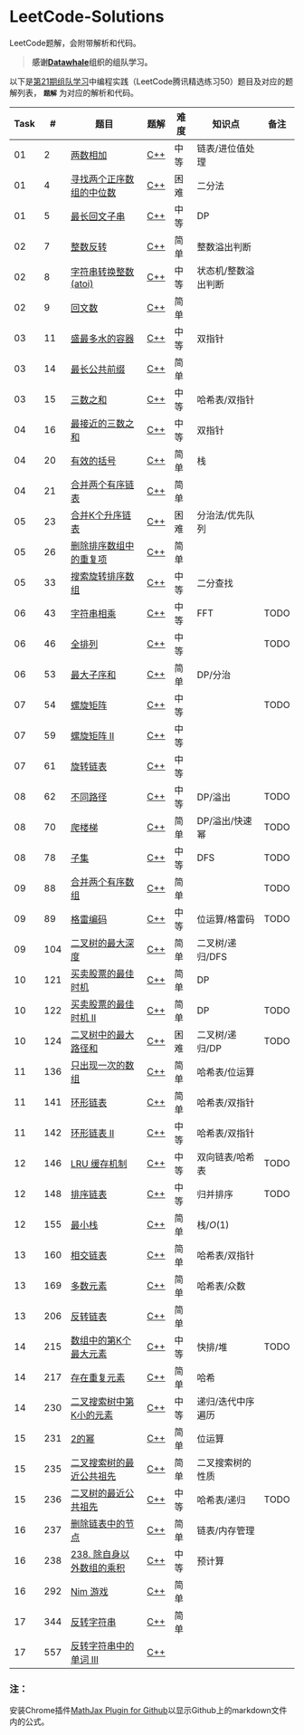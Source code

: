 # LeetCode-Solutions

LeetCode题解，会附带解析和代码。

> **感谢[Datawhale](http://datawhale.club/)组织的组队学习。**

以下是[第21期组队学习](http://datawhale.club/t/topic/1012)中编程实践（LeetCode腾讯精选练习50）题目及对应的题解列表， **`题解`** 为对应的解析和代码。

| Task | # | 题目 | 题解 | 难度 | 知识点 | 备注 |
| ---- | - | --- | ---- | ---- | --- | --- |
| 01 | 2 | [两数相加](https://leetcode-cn.com/problems/add-two-numbers/) | [C++](https://github.com/wtyuan96/LeetCode-Solutions/blob/main/solutions/2.%20%E4%B8%A4%E6%95%B0%E7%9B%B8%E5%8A%A0.md) | 中等 | 链表/进位值处理 | 
| 01 | 4 | [寻找两个正序数组的中位数](https://leetcode-cn.com/problems/median-of-two-sorted-arrays/) | [C++](https://github.com/wtyuan96/LeetCode-Solutions/blob/main/solutions/4.%20%E5%AF%BB%E6%89%BE%E4%B8%A4%E4%B8%AA%E6%AD%A3%E5%BA%8F%E6%95%B0%E7%BB%84%E7%9A%84%E4%B8%AD%E4%BD%8D%E6%95%B0.md) | 困难 | 二分法 |
| 01 | 5 | [最长回文子串](https://leetcode-cn.com/problems/longest-palindromic-substring/) | [C++](https://github.com/wtyuan96/LeetCode-Solutions/blob/main/solutions/5.%20%E6%9C%80%E9%95%BF%E5%9B%9E%E6%96%87%E5%AD%90%E4%B8%B2.md) | 中等 | DP |
| 02 | 7 | [整数反转](https://leetcode-cn.com/problems/reverse-integer/) | [C++](https://github.com/wtyuan96/LeetCode-Solutions/blob/main/solutions/7.%20%E6%95%B4%E6%95%B0%E5%8F%8D%E8%BD%AC.md) | 简单 | 整数溢出判断 |
| 02 | 8 | [字符串转换整数 (atoi)](https://leetcode-cn.com/problems/string-to-integer-atoi/) | [C++](https://github.com/wtyuan96/LeetCode-Solutions/blob/main/solutions/8.%20%E5%AD%97%E7%AC%A6%E4%B8%B2%E8%BD%AC%E6%8D%A2%E6%95%B4%E6%95%B0%20(atoi).md) | 中等 | 状态机/整数溢出判断 | 
| 02 | 9 | [回文数](https://leetcode-cn.com/problems/palindrome-number/) | [C++](https://github.com/wtyuan96/LeetCode-Solutions/blob/main/solutions/9.%20%E5%9B%9E%E6%96%87%E6%95%B0.md) | 简单
| 03 | 11 | [盛最多水的容器](https://leetcode-cn.com/problems/container-with-most-water/) | [C++](https://github.com/wtyuan96/LeetCode-Solutions/blob/main/solutions/11.%20%E7%9B%9B%E6%9C%80%E5%A4%9A%E6%B0%B4%E7%9A%84%E5%AE%B9%E5%99%A8.md) | 中等 | 双指针 |
| 03 | 14 | [最长公共前缀](https://leetcode-cn.com/problems/longest-common-prefix/) | [C++](https://github.com/wtyuan96/LeetCode-Solutions/blob/main/solutions/14.%20%E6%9C%80%E9%95%BF%E5%85%AC%E5%85%B1%E5%89%8D%E7%BC%80.md) | 简单 |
| 03 | 15 | [三数之和](https://leetcode-cn.com/problems/3sum) | [C++](https://github.com/wtyuan96/LeetCode-Solutions/blob/main/solutions/15.%20%E4%B8%89%E6%95%B0%E4%B9%8B%E5%92%8C.md) | 中等 | 哈希表/双指针 | 
| 04 | 16 | [最接近的三数之和](https://leetcode-cn.com/problems/3sum-closest/) | [C++](https://github.com/wtyuan96/LeetCode-Solutions/blob/main/solutions/16.%20%E6%9C%80%E6%8E%A5%E8%BF%91%E7%9A%84%E4%B8%89%E6%95%B0%E4%B9%8B%E5%92%8C.md) | 中等 | 双指针 | 
| 04 | 20 | [有效的括号](https://leetcode-cn.com/problems/valid-parentheses) | [C++](https://github.com/wtyuan96/LeetCode-Solutions/blob/main/solutions/20.%20%E6%9C%89%E6%95%88%E7%9A%84%E6%8B%AC%E5%8F%B7.md) | 简单 | 栈 |
| 04 | 21 | [合并两个有序链表](https://leetcode-cn.com/problems/merge-two-sorted-lists) | [C++](https://github.com/wtyuan96/LeetCode-Solutions/blob/main/solutions/21.%20%E5%90%88%E5%B9%B6%E4%B8%A4%E4%B8%AA%E6%9C%89%E5%BA%8F%E9%93%BE%E8%A1%A8.md) | 简单 |
| 05 | 23 | [合并K个升序链表](https://leetcode-cn.com/problems/merge-k-sorted-lists) | [C++](https://github.com/wtyuan96/LeetCode-Solutions/blob/main/solutions/23.%20%E5%90%88%E5%B9%B6K%E4%B8%AA%E5%8D%87%E5%BA%8F%E9%93%BE%E8%A1%A8.md) | 困难 | 分治法/优先队列 | 
| 05 | 26 | [删除排序数组中的重复项](https://leetcode-cn.com/problems/remove-duplicates-from-sorted-array) | [C++](https://github.com/wtyuan96/LeetCode-Solutions/blob/main/solutions/26.%20%E5%88%A0%E9%99%A4%E6%8E%92%E5%BA%8F%E6%95%B0%E7%BB%84%E4%B8%AD%E7%9A%84%E9%87%8D%E5%A4%8D%E9%A1%B9.md) | 简单 |
| 05 | 33 | [搜索旋转排序数组](https://leetcode-cn.com/problems/search-in-rotated-sorted-array) | [C++](https://github.com/wtyuan96/LeetCode-Solutions/blob/main/solutions/33.%20%E6%90%9C%E7%B4%A2%E6%97%8B%E8%BD%AC%E6%8E%92%E5%BA%8F%E6%95%B0%E7%BB%84.md) | 中等 | 二分查找 |
| 06 | 43 | [字符串相乘](https://leetcode-cn.com/problems/multiply-strings) | [C++](https://github.com/wtyuan96/LeetCode-Solutions/blob/main/solutions/43.%20%E5%AD%97%E7%AC%A6%E4%B8%B2%E7%9B%B8%E4%B9%98.md) | 中等 | FFT | TODO |
| 06 | 46 | [全排列](https://leetcode-cn.com/problems/permutations) | [C++](https://github.com/wtyuan96/LeetCode-Solutions/blob/main/solutions/46.%20%E5%85%A8%E6%8E%92%E5%88%97.md) | 中等 | | TODO | 递归/DFS |
| 06 | 53 | [最大子序和](https://leetcode-cn.com/problems/maximum-subarray) | [C++](https://github.com/wtyuan96/LeetCode-Solutions/blob/main/solutions/53.%20%E6%9C%80%E5%A4%A7%E5%AD%90%E5%BA%8F%E5%92%8C.md) | 简单 | DP/分治 |
| 07 | 54 | [螺旋矩阵](https://leetcode-cn.com/problems/spiral-matrix) | [C++](https://github.com/wtyuan96/LeetCode-Solutions/blob/main/solutions/54.%20%E8%9E%BA%E6%97%8B%E7%9F%A9%E9%98%B5.md) | 中等 | | TODO |
| 07 | 59 | [螺旋矩阵 II](https://leetcode-cn.com/problems/spiral-matrix-ii) | [C++](https://github.com/wtyuan96/LeetCode-Solutions/blob/main/solutions/59.%20%E8%9E%BA%E6%97%8B%E7%9F%A9%E9%98%B5%20II.md) | 中等 | | | |
| 07 | 61 | [旋转链表](https://leetcode-cn.com/problems/rotate-list) | [C++](https://github.com/wtyuan96/LeetCode-Solutions/blob/main/solutions/61.%20%E6%97%8B%E8%BD%AC%E9%93%BE%E8%A1%A8.md) | 中等 |　|  |
| 08 | 62 | [不同路径](https://leetcode-cn.com/problems/unique-paths/) | [C++](https://github.com/wtyuan96/LeetCode-Solutions/blob/main/solutions/62.%20%E4%B8%8D%E5%90%8C%E8%B7%AF%E5%BE%84.md) | 中等 |DP/溢出| TODO |
| 08 | 70 | [爬楼梯](https://leetcode-cn.com/problems/climbing-stairs/) | [C++](https://github.com/wtyuan96/LeetCode-Solutions/blob/main/solutions/70.%20%E7%88%AC%E6%A5%BC%E6%A2%AF.md) | 简单 | DP/溢出/快速幂| TODO |
| 08 | 78 | [子集](https://leetcode-cn.com/problems/subsets/) | [C++](https://github.com/wtyuan96/LeetCode-Solutions/blob/main/solutions/78.%20%E5%AD%90%E9%9B%86.md) | 中等 | DFS | TODO |
| 09 | 88 | [合并两个有序数组](https://leetcode-cn.com/problems/merge-sorted-array/) | [C++](https://github.com/wtyuan96/LeetCode-Solutions/blob/main/solutions/88.%20%E5%90%88%E5%B9%B6%E4%B8%A4%E4%B8%AA%E6%9C%89%E5%BA%8F%E6%95%B0%E7%BB%84.md) | 简单 |  | TODO |
| 09 | 89 | [格雷编码](https://leetcode-cn.com/problems/gray-code/) | [C++](https://github.com/wtyuan96/LeetCode-Solutions/blob/main/solutions/89.%20%E6%A0%BC%E9%9B%B7%E7%BC%96%E7%A0%81.md) | 中等 | 位运算/格雷码 |TODO |
| 09 | 104 | [二叉树的最大深度](https://leetcode-cn.com/problems/maximum-depth-of-binary-tree/) | [C++](https://github.com/wtyuan96/LeetCode-Solutions/blob/main/solutions/104.%20%E4%BA%8C%E5%8F%89%E6%A0%91%E7%9A%84%E6%9C%80%E5%A4%A7%E6%B7%B1%E5%BA%A6.md) | 简单 | 二叉树/递归/DFS | |
| 10 | 121 | [买卖股票的最佳时机](https://leetcode-cn.com/problems/best-time-to-buy-and-sell-stock/) | [C++](https://github.com/wtyuan96/LeetCode-Solutions/blob/main/solutions/121.%20%E4%B9%B0%E5%8D%96%E8%82%A1%E7%A5%A8%E7%9A%84%E6%9C%80%E4%BD%B3%E6%97%B6%E6%9C%BA.md) | 简单 | DP | |
| 10 | 122 | [买卖股票的最佳时机 II](https://leetcode-cn.com/problems/best-time-to-buy-and-sell-stock-ii/) | [C++](https://github.com/wtyuan96/LeetCode-Solutions/blob/main/solutions/122.%20%E4%B9%B0%E5%8D%96%E8%82%A1%E7%A5%A8%E7%9A%84%E6%9C%80%E4%BD%B3%E6%97%B6%E6%9C%BA%20II.md) | 简单 | DP | TODO |
| 10 | 124 | [二叉树中的最大路径和](https://leetcode-cn.com/problems/binary-tree-maximum-path-sum/) | [C++](https://github.com/wtyuan96/LeetCode-Solutions/blob/main/solutions/124.%20%E4%BA%8C%E5%8F%89%E6%A0%91%E4%B8%AD%E7%9A%84%E6%9C%80%E5%A4%A7%E8%B7%AF%E5%BE%84%E5%92%8C.md) | 困难 | 二叉树/递归/DP | TODO |
| 11| 136 | [只出现一次的数组](https://leetcode-cn.com/problems/single-number/) | [C++](https://github.com/wtyuan96/LeetCode-Solutions/blob/main/solutions/136.%20%E5%8F%AA%E5%87%BA%E7%8E%B0%E4%B8%80%E6%AC%A1%E7%9A%84%E6%95%B0%E5%AD%97.md) | 简单 | 哈希表/位运算 | 
| 11 | 141 | [环形链表](https://leetcode-cn.com/problems/linked-list-cycle/) | [C++](https://github.com/wtyuan96/LeetCode-Solutions/blob/main/solutions/141.%20%E7%8E%AF%E5%BD%A2%E9%93%BE%E8%A1%A8.md) | 简单 | 哈希表/双指针 |
| 11 | 142 | [环形链表 II](https://leetcode-cn.com/problems/linked-list-cycle-ii/) | [C++](https://github.com/wtyuan96/LeetCode-Solutions/blob/main/solutions/142.%20%E7%8E%AF%E5%BD%A2%E9%93%BE%E8%A1%A8%20II.md) | 中等 | 哈希表/双指针 | 
| 12 | 146 | [LRU 缓存机制](https://leetcode-cn.com/problems/lru-cache/) | [C++](https://github.com/wtyuan96/LeetCode-Solutions/blob/main/solutions/146.%20LRU%20%E7%BC%93%E5%AD%98%E6%9C%BA%E5%88%B6.md) | 中等 | 双向链表/哈希表 | TODO
| 12 | 148 | [排序链表](https://leetcode-cn.com/problems/sort-list/) | [C++](https://github.com/wtyuan96/LeetCode-Solutions/blob/main/solutions/148.%20%E6%8E%92%E5%BA%8F%E9%93%BE%E8%A1%A8.md) | 中等 |归并排序 | TODO |
| 12 | 155 | [最小栈](https://leetcode-cn.com/problems/min-stack/) | [C++](https://github.com/wtyuan96/LeetCode-Solutions/blob/main/solutions/155.%20%E6%9C%80%E5%B0%8F%E6%A0%88.md) | 简单 | 栈/$O(1)$ |
| 13 | 160 | [相交链表](https://leetcode-cn.com/problems/intersection-of-two-linked-lists/) | [C++](https://github.com/wtyuan96/LeetCode-Solutions/blob/main/solutions/160.%20%E7%9B%B8%E4%BA%A4%E9%93%BE%E8%A1%A8.md) | 简单 | 哈希表/双指针 |
| 13 | 169 | [多数元素](https://leetcode-cn.com/problems/majority-element/) | [C++](https://github.com/wtyuan96/LeetCode-Solutions/blob/main/solutions/169.%20%E5%A4%9A%E6%95%B0%E5%85%83%E7%B4%A0.md) | 简单 | 哈希表/众数 |
| 13 | 206 | [反转链表](https://leetcode-cn.com/problems/reverse-linked-list/) | [C++](https://github.com/wtyuan96/LeetCode-Solutions/blob/main/solutions/206.%20%E5%8F%8D%E8%BD%AC%E9%93%BE%E8%A1%A8.md) | 简单 | |
| 14 | 215 | [数组中的第K个最大元素](https://leetcode-cn.com/problems/kth-largest-element-in-an-array/) | [C++](https://github.com/wtyuan96/LeetCode-Solutions/blob/main/solutions/215.%20%E6%95%B0%E7%BB%84%E4%B8%AD%E7%9A%84%E7%AC%ACK%E4%B8%AA%E6%9C%80%E5%A4%A7%E5%85%83%E7%B4%A0.md) | 中等 | 快排/堆 | TODO |
| 14 | 217 | [存在重复元素](https://leetcode-cn.com/problems/contains-duplicate/) | [C++](https://github.com/wtyuan96/LeetCode-Solutions/blob/main/solutions/217.%20%E5%AD%98%E5%9C%A8%E9%87%8D%E5%A4%8D%E5%85%83%E7%B4%A0.md) | 简单 | 哈希 |
| 14 | 230 | [二叉搜索树中第K小的元素](https://leetcode-cn.com/problems/kth-smallest-element-in-a-bst/) | [C++](https://github.com/wtyuan96/LeetCode-Solutions/blob/main/solutions/230.%20%E4%BA%8C%E5%8F%89%E6%90%9C%E7%B4%A2%E6%A0%91%E4%B8%AD%E7%AC%ACK%E5%B0%8F%E7%9A%84%E5%85%83%E7%B4%A0.md) | 中等 | 递归/迭代中序遍历 |
| 15 | 231 | [2的幂](https://leetcode-cn.com/problems/power-of-two/submissions/) | [C++]() | 简单 | 位运算 | 
| 15 | 235 | [二叉搜索树的最近公共祖先](https://leetcode-cn.com/problems/lowest-common-ancestor-of-a-binary-search-tree/) | [C++]() | 简单 | 二叉搜索树的性质 |
| 15 | 236 | [二叉树的最近公共祖先](https://leetcode-cn.com/problems/lowest-common-ancestor-of-a-binary-search-tree/) | [C++]() | 中等 | 哈希表/递归 | TODO|
| 16 | 237 | [删除链表中的节点](https://leetcode-cn.com/problems/delete-node-in-a-linked-list/) | [C++](https://github.com/wtyuan96/LeetCode-Solutions/blob/main/solutions/237.%20%E5%88%A0%E9%99%A4%E9%93%BE%E8%A1%A8%E4%B8%AD%E7%9A%84%E8%8A%82%E7%82%B9.md) | 简单 | 链表/内存管理 | 
| 16 | 238 | [238. 除自身以外数组的乘积](https://leetcode-cn.com/problems/product-of-array-except-self/) | [C++](https://github.com/wtyuan96/LeetCode-Solutions/blob/main/solutions/238.%20%E9%99%A4%E8%87%AA%E8%BA%AB%E4%BB%A5%E5%A4%96%E6%95%B0%E7%BB%84%E7%9A%84%E4%B9%98%E7%A7%AF.md) | 中等 | 预计算 | |
| 16 | 292 | [Nim 游戏](https://leetcode-cn.com/problems/nim-game/) | [C++](https://github.com/wtyuan96/LeetCode-Solutions/blob/main/solutions/292.%20Nim%20%E6%B8%B8%E6%88%8F.md) | 简单 | | |
| 17 | 344 | [反转字符串](https://leetcode-cn.com/problems/reverse-string/) | [C++]() | 简单 | | |
| 17 | 557 | [反转字符串中的单词 III](https://leetcode-cn.com/problems/reverse-words-in-a-string-iii/) | [C++]() | | |
 

### 注：
安装Chrome插件[MathJax Plugin for Github](https://chrome.google.com/webstore/detail/mathjax-plugin-for-github/ioemnmodlmafdkllaclgeombjnmnbima/related)以显示Github上的markdown文件内的公式。

